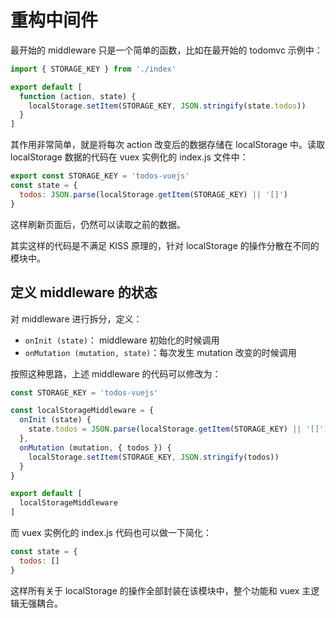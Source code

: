 # 重构中间件

最开始的 middleware 只是一个简单的函数，比如在最开始的 todomvc 示例中：

```js
import { STORAGE_KEY } from './index'

export default [
  function (action, state) {
    localStorage.setItem(STORAGE_KEY, JSON.stringify(state.todos))
  }
]
```

其作用非常简单，就是将每次 action 改变后的数据存储在 localStorage 中。读取 localStorage 数据的代码在 vuex 实例化的 index.js 文件中：

```js
export const STORAGE_KEY = 'todos-vuejs'
const state = {
  todos: JSON.parse(localStorage.getItem(STORAGE_KEY) || '[]')
}
```

这样刷新页面后，仍然可以读取之前的数据。

其实这样的代码是不满足 KISS 原理的，针对 localStorage 的操作分散在不同的模块中。

## 定义 middleware 的状态

对 middleware 进行拆分，定义：

 - `onInit (state)`： middleware 初始化的时候调用
 - `onMutation (mutation, state)`：每次发生 mutation 改变的时候调用

按照这种思路，上述 middleware 的代码可以修改为：

```js
const STORAGE_KEY = 'todos-vuejs'

const localStorageMiddleware = {
  onInit (state) {
    state.todos = JSON.parse(localStorage.getItem(STORAGE_KEY) || '[]')
  },
  onMutation (mutation, { todos }) {
    localStorage.setItem(STORAGE_KEY, JSON.stringify(todos))
  }
}

export default [
  localStorageMiddleware
]
```

而 vuex 实例化的 index.js 代码也可以做一下简化：

```js
const state = {
  todos: []
}
```

这样所有关于 localStorage 的操作全部封装在该模块中，整个功能和 vuex 主逻辑无强耦合。
